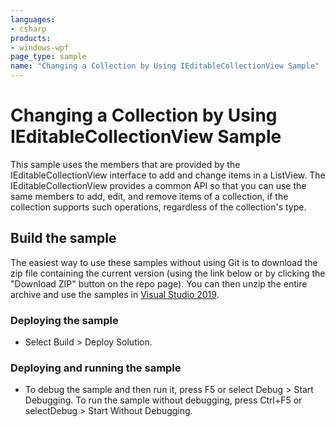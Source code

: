 ```yaml
---
languages:
- csharp
products:
- windows-wpf
page_type: sample
name: "Changing a Collection by Using IEditableCollectionView Sample"
---
```


# Changing a Collection by Using IEditableCollectionView Sample
This sample uses the members that are provided by the IEditableCollectionView interface to add and change items in a ListView. The IEditableCollectionView provides a common API so that you can use the same members to add, edit, and remove items of a collection, if the collection supports such operations, regardless of the collection's type.

## Build the sample
The easiest way to use these samples without using Git is to download the zip file containing the current version (using the link below or by clicking the "Download ZIP" button on the repo page). You can then unzip the entire archive and use the samples in [Visual Studio 2019](https://www.visualstudio.com/wpf-vs).

### Deploying the sample
- Select Build > Deploy Solution. 

### Deploying and running the sample
- To debug the sample and then run it, press F5 or select Debug >  Start Debugging. To run the sample without debugging, press Ctrl+F5 or selectDebug > Start Without Debugging. 


